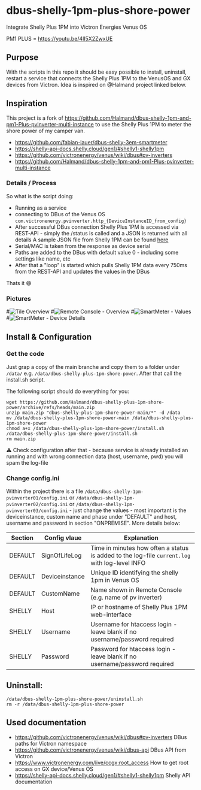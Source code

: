 # dbus-shelly-1pm-plus-shore-power
Integrate Shelly Plus 1PM into Victron Energies Venus OS

PM1 PLUS = https://youtu.be/4lI5X2ZwxUE

## Purpose
With the scripts in this repo it should be easy possible to install, uninstall, restart a service that connects the Shelly Plus 1PM to the VenusOS and GX devices from Victron.
Idea is inspired on @Halmand project linked below.

## Inspiration
This project is a fork of https://github.com/Halmand/dbus-shelly-1pm-and-pm1-Plus-pvinverter-multi-instance to use the Shelly Plus 1PM to meter the shore power of my camper van.

- https://github.com/fabian-lauer/dbus-shelly-3em-smartmeter
- https://shelly-api-docs.shelly.cloud/gen1/#shelly1-shelly1pm
- https://github.com/victronenergy/venus/wiki/dbus#pv-inverters
- https://github.com/Halmand/dbus-shelly-1pm-and-pm1-Plus-pvinverter-multi-instance

### Details / Process
So what is the script doing:
- Running as a service
- connecting to DBus of the Venus OS `com.victronenergy.pvinverter.http_{DeviceInstanceID_from_config}`
- After successful DBus connection Shelly Plus 1PM is accessed via REST-API - simply the /status is called and a JSON is returned with all details
  A sample JSON file from Shelly 1PM can be found [here](docs/shelly1pm-plus-status-sample.json)
- Serial/MAC is taken from the response as device serial
- Paths are added to the DBus with default value 0 - including some settings like name, etc
- After that a "loop" is started which pulls Shelly 1PM data every 750ms from the REST-API and updates the values in the DBus

Thats it 😄

### Pictures
#![Tile Overview](img/venus-os-tile-overview.PNG)
#![Remote Console - Overview](img/venus-os-remote-console-overview.PNG) 
#![SmartMeter - Values](img/venus-os-shelly1pm-pvinverter.PNG)
#![SmartMeter - Device Details](img/venus-os-shelly1pm-pvinverter-devicedetails.PNG)


## Install & Configuration
### Get the code
Just grap a copy of the main branche and copy them to a folder under `/data/` e.g. `/data/dbus-shelly-plus-1pm-shore-power`.
After that call the install.sh script.

The following script should do everything for you:
```
wget https://github.com/Halmand/dbus-shelly-plus-1pm-shore-power/archive/refs/heads/main.zip
unzip main.zip "dbus-shelly-plus-1pm-shore-power-main/*" -d /data
mv /data/dbus-shelly-plus-1pm-shore-power-main /data/dbus-shelly-plus-1pm-shore-power
chmod a+x /data/dbus-shelly-plus-1pm-shore-power/install.sh
/data/dbus-shelly-plus-1pm-shore-power/install.sh
rm main.zip
```
⚠️ Check configuration after that - because service is already installed an running and with wrong connection data (host, username, pwd) you will spam the log-file

### Change config.ini
Within the project there is a file `/data/dbus-shelly-1pm-pvinverter01/config.ini` or `/data/dbus-shelly-1pm-pvinverter02/config.ini` or `/data/dbus-shelly-1pm-pvinverter03/config.ini` - just change the values - most important is the deviceinstance, custom name and phase under "DEFAULT" and host, username and password in section "ONPREMISE". More details below:


| Section  | Config vlaue | Explanation |
| ------------- | ------------- | ------------- |
| DEFAULT  | SignOfLifeLog  | Time in minutes how often a status is added to the log-file `current.log` with log-level INFO |
| DEFAULT  | Deviceinstance | Unique ID identifying the shelly 1pm in Venus OS |
| DEFAULT  | CustomName | Name shown in Remote Console (e.g. name of pv inverter) |
| SHELLY  | Host | IP or hostname of Shelly Plus 1PM web-interface |
| SHELLY  | Username | Username for htaccess login - leave blank if no username/password required |
| SHELLY  | Password | Password for htaccess login - leave blank if no username/password required |

## Uninstall:

```
/data/dbus-shelly-1pm-plus-shore-power/uninstall.sh
rm -r /data/dbus-shelly-1pm-plus-shore-power
```

## Used documentation
- https://github.com/victronenergy/venus/wiki/dbus#pv-inverters   DBus paths for Victron namespace
- https://github.com/victronenergy/venus/wiki/dbus-api   DBus API from Victron
- https://www.victronenergy.com/live/ccgx:root_access   How to get root access on GX device/Venus OS
- https://shelly-api-docs.shelly.cloud/gen1/#shelly1-shelly1pm Shelly API documentation
